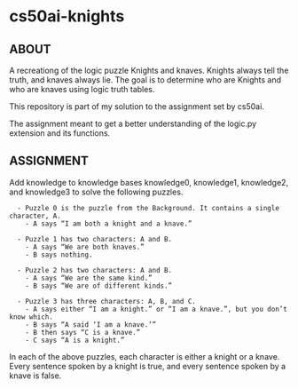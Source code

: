 # cs50ai-knights

## ABOUT

A recreationg of the logic puzzle Knights and knaves. Knights always tell the truth, and knaves always lie. The goal is to determine who are Knights and who are knaves using logic truth tables.

This repository is part of my solution to the assignment set by cs50ai.

The assignment meant to get a better understanding of the logic.py extension and its functions.


## ASSIGNMENT

Add knowledge to knowledge bases knowledge0, knowledge1, knowledge2, and knowledge3 to solve the following puzzles.

      - Puzzle 0 is the puzzle from the Background. It contains a single character, A.
        - A says “I am both a knight and a knave.”
      
      - Puzzle 1 has two characters: A and B.
        - A says “We are both knaves.”
        - B says nothing.
      
      - Puzzle 2 has two characters: A and B.
        - A says “We are the same kind.”
        - B says “We are of different kinds.”
      
      - Puzzle 3 has three characters: A, B, and C.
        - A says either “I am a knight.” or “I am a knave.”, but you don’t know which.
        - B says “A said ‘I am a knave.’”
        - B then says “C is a knave.”
        - C says “A is a knight.”

In each of the above puzzles, each character is either a knight or a knave. Every sentence spoken by a knight is true, and every sentence spoken by a knave is false.
